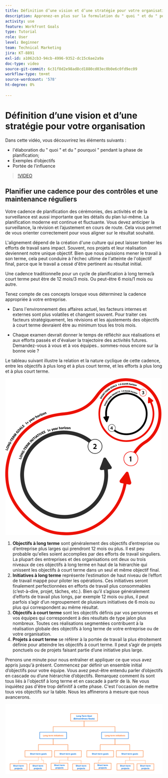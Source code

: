 ```yaml
---
title: Définition d’une vision et d’une stratégie pour votre organisation
description: Apprenez-en plus sur la formulation du " quoi " et du " pourquoi " pendant la phase de planification, sur les objectifs à suivre et sur l'étendue de l'influence.
activity: use
feature: Workfront Goals
type: Tutorial
role: User
level: Beginner
team: Technical Marketing
jira: KT-8891
exl-id: a1062cb3-94cb-4996-9352-dc15c6ae2a9a
doc-type: video
source-git-commit: 6c31f8d2e98ad8cd1880cd03ec0b0e6c0fd9ec09
workflow-type: tm+mt
source-wordcount: '578'
ht-degree: 0%

---
```


# Définition d’une vision et d’une stratégie pour votre organisation

Dans cette vidéo, vous découvrirez les éléments suivants :

* l&#39;élaboration du &quot; quoi &quot; et du &quot; pourquoi &quot; pendant la phase de planification;
* Exemples d’objectifs
* Portée de l’influence

>[!VIDEO](https://video.tv.adobe.com/v/335185/?quality=12&learn=on)

## Planifier une cadence pour des contrôles et une maintenance réguliers

Votre cadence de planification des cérémonies, des activités et de la surveillance est aussi importante que les détails du plan lui-même. La planification moderne est continue et fluctuante. Vous devez anticiper la surveillance, la révision et l’ajustement en cours de route. Cela vous permet de vous orienter correctement pour vous aligner sur le résultat souhaité.

L&#39;alignement dépend de la création d&#39;une culture qui peut laisser tomber les efforts de travail sans impact. Souvent, nos projets et leur réalisation deviennent notre unique objectif. Bien que nous puissions mener le travail à son terme, cela peut conduire à l&#39;échec ultime de l&#39;atteinte de l&#39;objectif final, parce que le travail a cessé d&#39;être pertinent au résultat initial.

Une cadence traditionnelle pour un cycle de planification à long terme/à court terme peut être de 12 mois/3 mois. Ou peut-être 6 mois/1 mois ou autre.

Tenez compte de ces concepts lorsque vous déterminez la cadence appropriée à votre entreprise.

* Dans l&#39;environnement des affaires actuel, les facteurs internes et externes sont plus volatiles et changent souvent. Pour traiter ces facteurs stratégiquement, les révisions et les ajustements des objectifs à court terme devraient être au minimum tous les trois mois.

* Chaque examen devrait donner le temps de réfléchir aux réalisations et aux efforts passés et d&#39;évaluer la trajectoire des activités futures. Demandez-vous à vous et à vos équipes.. sommes-nous encore sur la bonne voie ?

Le tableau suivant illustre la relation et la nature cyclique de cette cadence, entre les objectifs à plus long et à plus court terme, et les efforts à plus long et à plus court terme.

![Graphique du cycle d&#39;exécution stratégique](assets/02-workfront-goals-strategic-execution-cycle.png)

1. **Objectifs à long terme** sont généralement des objectifs d’entreprise ou d’entreprise plus larges qui prendront 12 mois ou plus. Il est peu probable qu&#39;elles soient accomplies par des efforts de travail singuliers. La plupart des entreprises et des organisations ont deux ou trois niveaux de ces objectifs à long terme en haut de la hiérarchie qui unissent les objectifs à court terme dans un seul et même objectif final.
1. **Initiatives à long terme** représente l’estimation de haut niveau de l’effort de travail mappé pour piloter les opérations. Ces initiatives seront finalement perfectionnées en efforts de travail plus consommables (c’est-à-dire, projet, tâches, etc.). Bien qu’il s’agisse généralement d’efforts de travail plus longs, par exemple 12 mois ou plus, il peut parfois s’agir d’un regroupement de plusieurs initiatives de 6 mois ou plus qui correspondent au même résultat.
1. **Objectifs à court terme** sont les objectifs définis par vos personnes et vos équipes qui correspondent à des résultats de type jalon plus nombreux. Toutes ces réalisations segmentées contribuent à la réalisation globale des objectifs à long terme de votre entreprise ou de votre organisation.
1. **Projets à court terme** se référer à la portée de travail la plus étroitement définie pour atteindre les objectifs à court terme. Il peut s’agir de projets ponctuels ou de projets faisant partie d’une initiative plus large.

<!--
Your turn graphic
-->

Prenons une minute pour nous entraîner et appliquer ce que vous avez appris jusqu&#39;à présent. Commencez par définir un ensemble initial d’objectifs pour votre équipe. Vous avez peut-être entendu parler d’objectifs en cascade ou d’une hiérarchie d’objectifs. Remarquez comment ils sont tous liés à l&#39;objectif à long terme et en cascade à partir de là. Ne vous inquiétez pas d&#39;être trop définitif à cette phase. C&#39;est l&#39;occasion de mettre tous vos objectifs sur la table. Nous les affinerons à mesure que nous avancerons.

![Une représentation graphique des objectifs à court et à long terme](assets/03-workfront-goals-goal-mapping.png)
